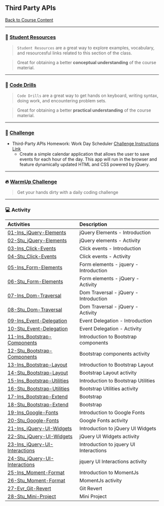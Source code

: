 ## Third Party APIs
[Back to Course Content](../../README.md)

-----
### :book: **[Student Resources](student-resources/README.md)**

> `Student Resources` are a great way to explore examples, vocabulary, and resourcesful links related to this section of the class.

> Great for obtaining a better **conceptual understanding** of the course material. 

------
### :dart: **[Code Drills](code-drills/README.md)**

> `Code Drills` are a great way to get hands on keyboard, writing syntax, doing work, and encountering problem sets. 

> Great for obtaining a better **practical understanding** of the course material. 

-----
### :pencil: **[Challenge](challenge/README.md)**

- Third-Party APIs Homework: Work Day Scheduler
[Challenge Instructions Link](challenge/README.md)
    * Create a simple calendar application that allows the user to save events for each hour of the day. This app will run in the browser and feature dynamically updated HTML and CSS powered by jQuery.

-----

### :fire: **[WarmUp Challenge](warm-up-challenge)**

> Get your hands dirty with a daily coding challenge

-----

### :computer: Activity

|  Activities |  Description |
|:--	|:--
|[01-Ins_jQuery-Elements](activities/01-Ins_jQuery-Elements)| jQuery Elements - Introduction |
|[02-Stu_jQuery-Elements](activities/02-Stu_jQuery-Elements)| jQuery elements - Activity |
|[03-Ins_Click-Events](activities/03-Ins_Click-Events)| Click events - Introduction |
|[04-Stu_Click-Events](activities/04-Stu_Click-Events)| Click events - Activity |
|[05-Ins_Form-Elements](activities/05-Ins_Form-Elements)| Form elements - jquery - Introduction |
|[06-Stu_Form-Elements](activities/06-Stu_Form-Elements)| Form elements - jQuery - Activity |
|[07-Ins_Dom-Traversal](activities/07-Ins_Dom-Traversal)| Dom Traversal - jQuery - Introduction |
|[08-Stu_Dom-Traversal](activities/08-Stu_Dom-Traversal)| Dom Traversal - jQuery - Activity |
|[09-Ins_Event-Delegation](activities/09-Ins_Event-Delegation)| Event Delegation - Introduction |
|[10-Stu_Event-Delegation](activities/10-Stu_Event-Delegation)| Event Delegation - Activity |
|[11-Ins_Bootstrap-Components](activities/11-Ins_Bootstrap-Components)| Introduction to Bootstrap components |
|[12-Stu_Bootstrap-Components](activities/12-Stu_Bootstrap-Components)| Bootstrap components activity |
|[13-Ins_Bootstrap-Layout](activities/13-Ins_Bootstrap-Layout)| Introduction to Bootstrap Layout |
|[14-Stu_Bootstrap-Layout](activities/14-Stu_Bootstrap-Layout)| Bootstrap Layout activity |
|[15-Ins_Bootstrap-Utilities](activities/15-Ins_Bootstrap-Utilities)| Introduction to Bootstrap Utilities
|[16-Stu_Bootstrap-Utilities](activities/16-Stu_Bootstrap-Utilities)| Bootstrap Utilities activity
|[17-Ins_Bootstrap-Extend](activities/17-Ins_Bootstrap-Extend)| Bootstrap |
|[18-Stu_Bootstrap-Extend](activities/18-Stu_Bootstrap-Extend)| Bootstrap |
|[19-Ins_Google-Fonts](activities/19-Ins_Google-Fonts)| Introduction to Google Fonts |
|[20-Stu_Google-Fonts](activities/20-Stu_Google-Fonts)| Google Fonts activity |
|[21-Ins_jQuery-UI-Widgets](activities/21-Ins_jQuery-UI-Widgets)| Introduction to jQuery UI Widgets |
|[22-Stu_jQuery-UI-Widgets](activities/22-Stu_jQuery-UI-Widgets)| jQuery UI Widgets activity |
|[23-Ins_jQuery-UI-Interactions](activities/23-Ins_jQuery-UI-Interactions)| Introduction to jquery UI Interactions |
|[24-Stu_jQuery-UI-Interactions](activities/24-Stu_jQuery-UI-Interactions)| jquery UI Interactions activity |
|[25-Ins_Moment-Format](activities/25-Ins_Moment-Format)| Introduction to MomentJs |
|[26-Stu_Moment-Format](activities/26-Stu_Moment-Format)| MomentJs activity |
|[27-Evr_Git-Revert](activities/27-Evr_Git-Revert)| Git Revert |
|[28-Stu_Mini-Project](activities/28-Stu_Mini-Project)| Mini Project |
